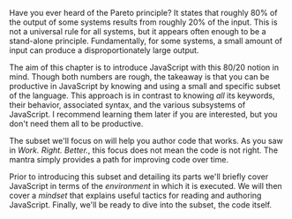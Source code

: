 Have you ever heard of the Pareto principle? It states that roughly 80% of the output of some systems results from roughly 20% of the input. This is not a universal rule for all systems, but it appears often enough to be a stand-alone principle. Fundamentally, for some systems, a small amount of input can produce a disproportionately large output.

The aim of this chapter is to introduce JavaScript with this 80/20 notion in mind. Though both numbers are rough, the takeaway is that you can be productive in JavaScript by knowing and using a small and specific subset of the language. This approach is in contrast to knowing *all* its keywords, their behavior, associated syntax, and the various subsystems of JavaScript. I recommend learning them later if you are interested, but you don't need them all to be productive.

The subset we'll focus on will help you author code that works. As you saw in *Work. Right. Better.*, this focus does not mean the code is not right. The mantra simply provides a path for improving code over time.

Prior to introducing this subset and detailing its parts we'll briefly cover JavaScript in terms of the *environment* in which it is executed. We will then cover a *mindset* that explains useful tactics for reading and authoring JavaScript. Finally, we'll be ready to dive into the subset, the code itself.
